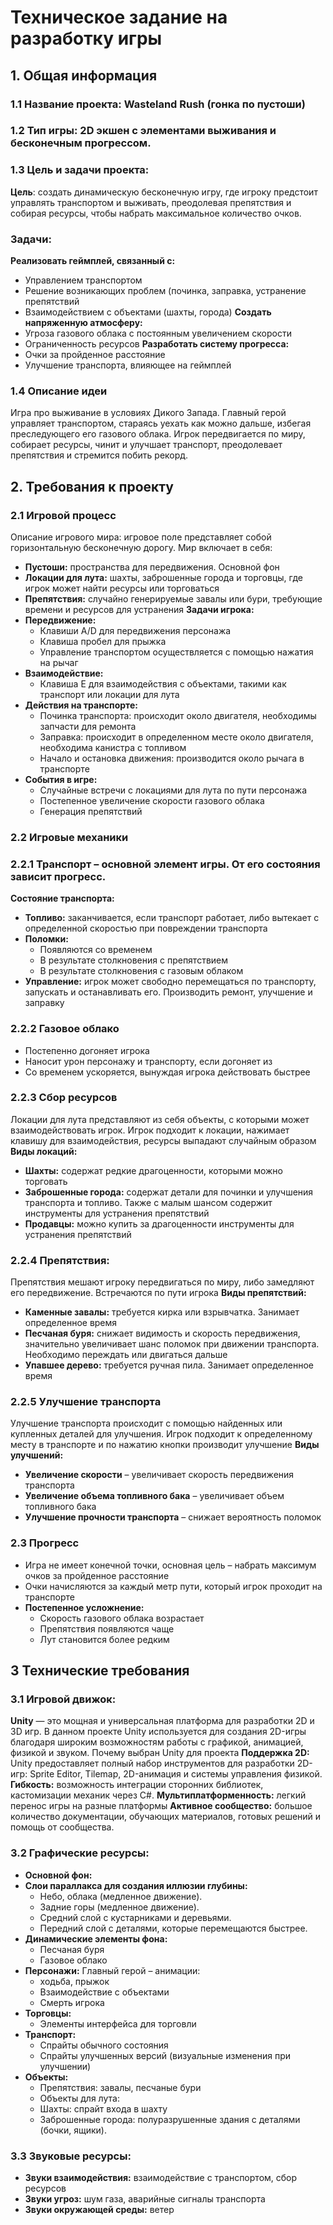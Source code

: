 
# Техническое задание на разработку игры

## 1. Общая информация
### 1.1 Название проекта: Wasteland Rush (гонка по пустоши)
### 1.2 Тип игры: 2D экшен с элементами выживания и бесконечным прогрессом.
### 1.3 Цель и задачи проекта:
**Цель**: создать динамическую бесконечную игру, где игроку предстоит управлять транспортом и выживать, преодолевая препятствия и собирая ресурсы, чтобы набрать максимальное количество очков.
### Задачи:
**Реализовать геймплей, связанный с:**
- Управлением транспортом
-	Решение возникающих проблем (починка, заправка, устранение препятствий
-	Взаимодействием с объектами (шахты, города)
**Создать напряженную атмосферу:**
-	Угроза газового облака с постоянным увеличением скорости
-	Ограниченность ресурсов
**Разработать систему прогресса:**
-	Очки за пройденное расстояние
-	Улучшение транспорта, влияющее на геймплей

### 1.4 Описание идеи
Игра про выживание в условиях Дикого Запада. Главный герой управляет транспортом, стараясь уехать как можно дальше, избегая преследующего его газового облака. Игрок передвигается по миру, собирает ресурсы, чинит и улучшает транспорт, преодолевает препятствия и стремится побить рекорд.

## 2. Требования к проекту
### 2.1 Игровой процесс
Описание игрового мира: игровое поле представляет собой горизонтальную бесконечную дорогу. Мир включает в себя:
-	**Пустоши:** пространства для передвижения. Основной фон
-	**Локации для лута:** шахты, заброшенные города и торговцы, где игрок может найти ресурсы или торговаться
-	**Препятствия:** случайно генерируемые завалы или бури, требующие времени и ресурсов для устранения
**Задачи игрока:**
-	**Передвижение:**
    -	Клавиши A/D для передвижения персонажа
    -	Клавиша пробел для прыжка
    -	Управление транспортом осуществляется с помощью нажатия на рычаг
-	**Взаимодействие:**
    -	Клавиша E для взаимодействия с объектами, такими как транспорт или локации для лута
-	**Действия на транспорте:**
    -	Починка транспорта: происходит около двигателя, необходимы запчасти для ремонта
    -	Заправка: происходит в определенном месте около двигателя, необходима канистра с топливом
    -	Начало и остановка движения: производится около рычага в транспорте
- **События в игре:**
    -	Случайные встречи с локациями для лута по пути персонажа
    -	Постепенное увеличение скорости газового облака
    -	Генерация препятствий
### 2.2 Игровые механики
### 2.2.1 Транспорт – основной элемент игры. От его состояния зависит прогресс.
**Состояние транспорта:**
-	**Топливо:** заканчивается, если транспорт работает, либо вытекает с определенной скоростью при повреждении транспорта
-	**Поломки:**
    -	Появляются со временем
    -	В результате столкновения с препятствием
    -	В результате столкновения с газовым облаком
-	**Управление:**  игрок может свободно перемещаться по транспорту, запускать и останавливать его. Производить ремонт, улучшение и заправку
### 2.2.2 Газовое облако
-	Постепенно догоняет игрока
- Наносит урон персонажу и транспорту, если догоняет из
-	Со временем ускоряется, вынуждая игрока действовать быстрее
### 2.2.3 Сбор ресурсов
Локации для лута представляют из себя объекты, с которыми может взаимодействовать игрок. Игрок подходит к локации, нажимает клавишу для взаимодействия, ресурсы выпадают случайным образом
**Виды локаций:**
-	**Шахты:** содержат редкие драгоценности, которыми можно торговать
-	**Заброшенные города:** содержат детали для починки и улучшения транспорта и топливо. Также с малым шансом содержит инструменты для устранения препятствий
-	**Продавцы:** можно купить за драгоценности инструменты для устранения препятствий
### 2.2.4 Препятствия:
Препятствия мешают игроку передвигаться по миру, либо замедляют его передвижение. Встречаются по пути игрока
**Виды препятствий:**
-	**Каменные завалы:** требуется кирка или взрывчатка. Занимает определенное время
-	**Песчаная буря:** снижает видимость и скорость передвижения, значительно увеличивает шанс поломок при движении транспорта. Необходимо переждать или двигаться дальше
-	**Упавшее дерево:** требуется ручная пила. Занимает определенное время
### 2.2.5 Улучшение транспорта
Улучшение транспорта происходит с помощью найденных или купленных деталей для улучшения. Игрок подходит к определенному месту в транспорте и по нажатию кнопки производит улучшение
**Виды улучшений:**
-	**Увеличение скорости** – увеличивает скорость передвижения транспорта
-	**Увеличение объема топливного бака** – увеличивает объем топливного бака
-	**Улучшение прочности транспорта** – снижает вероятность поломок
### 2.3 Прогресс
-	Игра не имеет конечной точки, основная цель – набрать максимум очков за пройденное расстояние
-	Очки начисляются за каждый метр пути, который игрок проходит на транспорте
-	**Постепенное усложнение:**
    -	Скорость газового облака возрастает
    -	Препятствия появляются чаще
    -	Лут становится более редким
## 3 Технические требования
### 3.1 Игровой движок:
**Unity** — это мощная и универсальная платформа для разработки 2D и 3D игр. В данном проекте Unity используется для создания 2D-игры благодаря широким возможностям работы с графикой, анимацией, физикой и звуком.
Почему выбран Unity для проекта
**Поддержка 2D:** Unity предоставляет полный набор инструментов для разработки 2D-игр: Sprite Editor, Tilemap, 2D-анимация и системы управления физикой.
**Гибкость:** возможность интеграции сторонних библиотек, кастомизации механик через C#.
**Мультиплатформенность:** легкий перенос игры на разные платформы
**Активное сообщество:** большое количество документации, обучающих материалов, готовых решений и помощь от сообщества.
### 3.2 Графические ресурсы:
-	**Основной фон:**
-	**Слои параллакса для создания иллюзии глубины:**
    -	Небо, облака (медленное движение).
    -	Задние горы (медленное движение).
    -	Средний слой с кустарниками и деревьями.
    -	Передний слой с деталями, которые перемещаются быстрее.
-	**Динамические элементы фона:**
    -	Песчаная буря
    -	Газовое облако
-	**Персонажи:** Главный герой – анимации:
    -	ходьба, прыжок
    -	Взаимодействие с объектами
    -	Смерть игрока
-	**Торговцы:**
    -	Элементы интерфейса для торговли
-	**Транспорт:**
    -	Спрайты обычного состояния
    -	Спрайты улучшенных версий (визуальные изменения при улучшении)
-	**Объекты:**
    -	Препятствия: завалы, песчаные бури
    -	Объекты для лута:
    - Шахты: спрайт входа в шахту
    -	Заброшенные города: полуразрушенные здания с деталями (бочки, ящики).
### 3.3 Звуковые ресурсы:
-	**Звуки взаимодействия:** взаимодействие с транспортом, сбор ресурсов
-	**Звуки угроз:** шум газа, аварийные сигналы транспорта
-	**Звуки окружающей среды:** ветер
